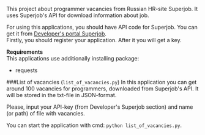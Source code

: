 This project about programmer vacancies from Russian HR-site Superjob. It uses Superjob's API for download information about job.

For using this applications, you should have API code for Superjob. You can get it from [Developer's portal Superjob](https://api.superjob.ru/).    
Firstly, you should register your application. After it you will get a key.

**Requirements**  
This applications use additionally installing package: 
* requests

###List of vacancies (`list_of_vacancies.py`)
In this application you can get around 100 vacancies for programmers, downloaded from Superjob's API. It will be stored in the txt-file in JSON-format.

Please, input your API-key (from Developer's Superjob section) and name (or path) of file with vacancies.

You can start the application with cmd: `python list_of_vacancies.py`. 